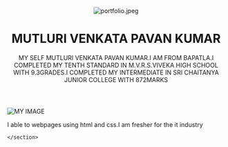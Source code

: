 <!DOCTYPE html>
<html>
  <head>
    <title>My portfolio</title>
  </head>
  <body>
    <header>
        <img src="[portfolio.jpeg](https://as2.ftcdn.net/v2/jpg/02/72/92/57/1000_F_272925704_1qM9NGnvwWjuKekr4SyZvmLtb7clTNBL.jpg)" alt="portfolio.jpeg">
        <h1>MUTLURI VENKATA PAVAN KUMAR</h1>
        <p>MY SELF MUTLURI VENKATA PAVAN KUMAR.I AM FROM BAPATLA.I COMPLETED MY TENTH STANDARD IN M.V.R.S.VIVEKA HIGH SCHOOL WITH 9.3GRADES.I COMPLETED MY INTERMEDIATE IN SRI CHAITANYA JUNIOR COLLEGE WITH 872MARKS</p>
    </header>
    <section>
              <img src="https://cdn.glitch.global/b8440059-004b-4044-ad74-a4a37e5467c3/my.jpg?v=1709146797492" alt="MY IMAGE">
              <p>I able to webpages using html and css.I am fresher for the it industry</p>

    </section>

  </body>
</html>
